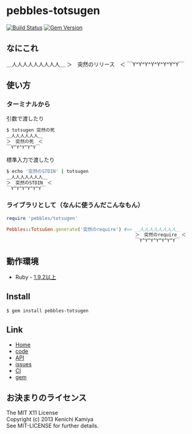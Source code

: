 pebbles-totsugen
================

[![Build Status](https://secure.travis-ci.org/kachick/pebbles-totsugen.png)](http://travis-ci.org/kachick/pebbles-totsugen)
[![Gem Version](https://badge.fury.io/rb/pebbles-totsugen.png)](http://badge.fury.io/rb/pebbles-totsugen)

なにこれ
-----------

＿人人人人人人人人人＿
＞　突然のリリース　＜
￣Y^Y^Y^Y^Y^Y^Y^Y￣

使い方
-----

### ターミナルから

引数で渡したり

```bash
$ totsugen 突然の死
＿人人人人人人＿
＞　突然の死　＜
￣Y^Y^Y^Y^Y￣
```

標準入力で渡したり

```bash
$ echo '突然のSTDIN' | totsugen
＿人人人人人人人＿
＞　突然のSTDIN　＜
￣Y^Y^Y^Y^Y^Y￣
```

### ライブラリとして（なんに使うんだこんなもん）

```ruby
require 'pebbles/totsugen'

Pebbles::TotsuGen.generate('突然のrequire') #=> ＿人人人人人人人人＿
                                               ＞　突然のrequire　＜
                                               ￣Y^Y^Y^Y^Y^Y^Y￣

```

動作環境
-------------

* Ruby - [1.9.2以上](http://travis-ci.org/#!/kachick/pebbles-totsugen)

Install
-------

```bash
$ gem install pebbles-totsugen
```

Link
----

* [Home](http://kachick.github.com/pebbles-totsugen/)
* [code](https://github.com/kachick/pebbles-totsugen)
* [API](http://kachick.github.com/pebbles-totsugen/yard/frames.html)
* [issues](https://github.com/kachick/pebbles-totsugen/issues)
* [CI](http://travis-ci.org/#!/kachick/pebbles-totsugen)
* [gem](https://rubygems.org/gems/pebbles-totsugen)

お決まりのライセンス
--------

The MIT X11 License  
Copyright (c) 2013 Kenichi Kamiya  
See MIT-LICENSE for further details.